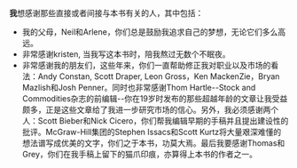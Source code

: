 **我**想感谢那些直接或者间接与本书有关的人，其中包括：
* 我的父母，Neil和Arlene，你们总是鼓励我追求自己的梦想，无论它们多么高远。
* 非常感谢kristen, 当我写这本书时，陪我熬过无数个不眠夜。
* 非常感谢我的朋友们，这些年来，你们一直帮助修正我对职业以及市场的看法：Andy Constan, Scott Draper, Leon Gross，Ken MackenZie，Bryan Mazlish和Josh Penner。同时也非常感谢Thom Hartle--Stock and Commodities杂志的前编辑--你在19岁时发布的那些超越年龄的文章让我受益颇多，正是这些文章给了我进一步研究市场的信心。另外，我必须感谢两个人：Scott Bieber和Nick Cicero，你们帮我编辑早期的手稿并且提出建设性的批评。McGraw-Hill集团的Stephen Issacs和Scott Kurtz将大量艰深难懂的想法谱写成优美的文字，你们之于本书，功莫大焉。最后我要感谢Thomas和Grey，你们在我手稿上留下的猫爪印痕，亦算得上本书的作者之一。
